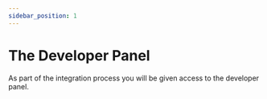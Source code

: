 ```yaml
---
sidebar_position: 1
---
```


# The Developer Panel

As part of the integration process you will be given access to the developer panel.
